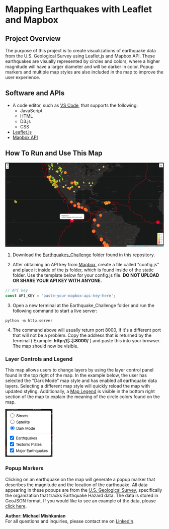 # Mapping Earthquakes with Leaflet and Mapbox

## Project Overview
The purpose of this project is to create visualizations of earthquake data from the U.S. Geological Survey using Leaflet.js and Mapbox API. These earthquakes are visually represented by circles and colors, where a higher magnitude will have a larger diameter and will be darker in color. Popup markers and multiple map styles are also included in the map to improve the user experience.

## Software and APIs

- A code editor, such as [VS Code](https://code.visualstudio.com/), that supports the following:
  - JavaScript
  - HTML
  - D3.js
  - CSS
- [Leaflet.js](https://leafletjs.com/)
- [Mapbox API](https://www.mapbox.com/) 

## How To Run and Use This Map

![completed_project](https://github.com/Mishkanian/Mapping_Earthquakes/blob/main/README_images/completed_mapbox.png)  

1. Download the [Earthquakes_Challenge](https://github.com/Mishkanian/Mapping_Earthquakes/tree/main/Earthquakes_Challenge) folder found in this repository.

2. After obtaining an API key from [Mapbox](https://www.mapbox.com/), create a file called "config.js" and place it inside of the js folder, which is found inside of the static folder. Use the template below for your config.js file. **DO NOT UPLOAD OR SHARE YOUR API KEY WITH ANYONE.**
 ```javascript
// API key
const API_KEY = 'paste-your-mapbox-api-key-here';
 ```
3. Open a new terminal at the Earthquake_Challenge folder and run the following command to start a live server:
```terminal
python -m http.server
```
4. The command above will usually return port 8000, if it's a different port that will not be a problem. Copy the address that is returned by the terminal ( Example: **http://[::]:8000/** ) and paste this into your browser. The map should now be visible.

### Layer Controls and Legend

This map allows users to change layers by using the layer control panel found in the top right of the map. In the example below, the user has selected the "Dark Mode" map style and has enabled all earthquake data layers. Selecting a different map style will quickly reload the map with updated styling. Additionally, a [Map Legend](https://github.com/Mishkanian/Mapping_Earthquakes/blob/main/README_images/map_legend.png) is visible in the bottom right section of the map to explain the meaning of the circle colors found on the map.  

![layer_controls](https://github.com/Mishkanian/Mapping_Earthquakes/blob/main/README_images/layer_controls.png)  

### Popup Markers

Clicking on an earthquake on the map will generate a popup marker that describes the magnitude and the location of the earthquake. All data appearing in these popups are from the [U.S. Geological Survey](https://www.usgs.gov/natural-hazards/earthquake-hazards/earthquakes), specifically the organization that tracks Earthquake Hazard data. The data is stored in GeoJSON format. If you would like to see an example of the data, please [click here](https://earthquake.usgs.gov/earthquakes/feed/v1.0/summary/4.5_week.geojson).

**Author: Michael Mishkanian**  
For all questions and inquiries, please contact me on [LinkedIn](https://www.linkedin.com/in/michaelmishkanian/).

